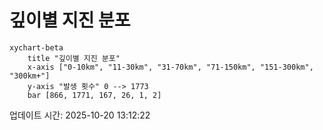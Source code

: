 # 깊이별 지진 분포

```mermaid
xychart-beta
    title "깊이별 지진 분포"
    x-axis ["0-10km", "11-30km", "31-70km", "71-150km", "151-300km", "300km+"]
    y-axis "발생 횟수" 0 --> 1773
    bar [866, 1771, 167, 26, 1, 2]
```

업데이트 시간: 2025-10-20 13:12:22
